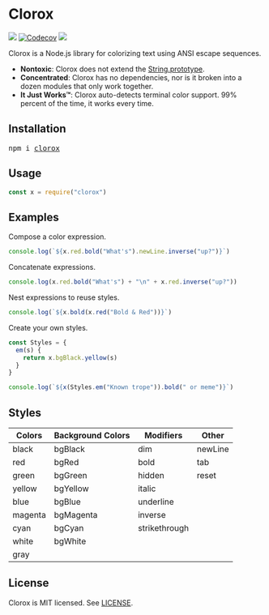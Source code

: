 # Clorox
[![](http://img.shields.io/travis/JorgeBucaran/clorox.svg)](https://travis-ci.org/JorgeBucaran/clorox)
[![Codecov](https://img.shields.io/codecov/c/github/clorox/clorox/master.svg)](https://codecov.io/gh/clorox/clorox)
[![](https://img.shields.io/npm/v/clorox.svg)](https://www.npmjs.org/package/clorox)

Clorox is a Node.js library for colorizing text using ANSI escape sequences.

* **Nontoxic**: Clorox does not extend the [String.prototype](https://developer.mozilla.org/en-US/docs/Web/JavaScript/Reference/Global_Objects/String/prototype).
* **Concentrated**: Clorox has no dependencies, nor is it broken into a dozen modules that only work together.
* **It Just Works™**: Clorox auto-detects terminal color support. 99% percent of the time, it works every time.

## Installation

<pre>
npm i <a href="https://www.npmjs.com/package/clorox">clorox</a>
</pre>

## Usage

```jsx
const x = require("clorox")
```

## Examples

Compose a color expression.

```jsx
console.log(`${x.red.bold("What's").newLine.inverse("up?")}`)
```

Concatenate expressions.

```jsx
console.log(x.red.bold("What's") + "\n" + x.red.inverse("up?"))
```

Nest expressions to reuse styles.

```jsx
console.log(`${x.bold(x.red("Bold & Red"))}`)
```

Create your own styles.

```jsx
const Styles = {
  em(s) {
    return x.bgBlack.yellow(s)
  }
}

console.log(`${x(Styles.em("Known trope")).bold(" or meme")}`)
```

## Styles

| Colors  | Background Colors | Modifiers     | Other   |
|---------|-------------------|---------------|---------|
| black   | bgBlack           | dim           | newLine |
| red     | bgRed             | bold          | tab     |
| green   | bgGreen           | hidden        | reset   |
| yellow  | bgYellow          | italic        |         |
| blue    | bgBlue            | underline     |         |
| magenta | bgMagenta         | inverse       |         |
| cyan    | bgCyan            | strikethrough |         |
| white   | bgWhite           |               |         |
| gray    |                   |               |         |

## License

Clorox is MIT licensed. See [LICENSE](LICENSE.md).
